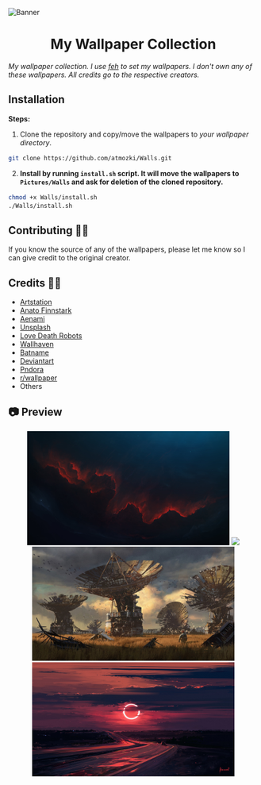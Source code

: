 ![Banner](https://svg-banners.vercel.app/api?type=rainbow&text1=My%20Walls%20🌈&width=900&height=250)

<h1 align='center' >My Wallpaper Collection </h1>

_My wallpaper collection. I use [feh](https://feh.finalrewind.org/) to set my wallpapers. I don't own any of these wallpapers. All credits go to the respective creators._

## Installation

**Steps:**

1. Clone the repository and copy/move the wallpapers to _your wallpaper directory_.

```bash
git clone https://github.com/atmozki/Walls.git
```

2. **Install by running `install.sh` script. It will move the wallpapers to `Pictures/Walls` and ask for deletion of the cloned repository.**

```bash
chmod +x Walls/install.sh
./Walls/install.sh
```

## Contributing 👨‍💻

If you know the source of any of the wallpapers, please let me know so I can give credit to the original creator.

## Credits 🧑‍🎨

- [Artstation](https://www.artstation.com/)
- [Anato Finnstark](https://www.artstation.com/anto-finnstark)
- [Aenami](https://www.artstation.com/aenamiart)
- [Unsplash](https://unsplash.com/)
- [Love Death Robots](https://www.netflix.com/title/80174608)
- [Wallhaven](https://wallhaven.cc/)
- [Batname](https://github.com/shajidhasan/batname)
- [Deviantart](https://deviantart.com)
- [Pndora](https://www.deviantart.com/pndora)
- [r/wallpaper](https://www.reddit.com/r/wallpapers)
- Others

## 📷 Preview

<p align='center' height='230px'>
<a><img height='230px' src='Desktop/00034.png'></a>
<a><img height='230px' src='Desktop/00160.png'></a>
<a><img height='230px' src='Desktop/wallhaven-nkyexq.jpg'></a>
<a><img height='230px' src='Desktop/alena-aenami-eclipse-1k.jpg'></a>
</p>
